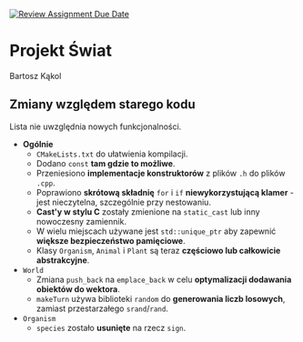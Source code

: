 [![Review Assignment Due Date](https://classroom.github.com/assets/deadline-readme-button-22041afd0340ce965d47ae6ef1cefeee28c7c493a6346c4f15d667ab976d596c.svg)](https://classroom.github.com/a/ZlJyXC1z)

# Projekt Świat
Bartosz Kąkol

## Zmiany względem starego kodu
Lista nie uwzględnia nowych funkcjonalności.
- **Ogólnie**
  - `CMakeLists.txt` do ułatwienia kompilacji. 
  - Dodano `const` **tam gdzie to możliwe**.
  - Przeniesiono **implementacje konstruktorów** z plików `.h` do plików `.cpp`.
  - Poprawiono **skrótową składnię** `for` i `if` **niewykorzystującą klamer** - jest nieczytelna, szczególnie przy nestowaniu.
  - **Cast'y w stylu C** zostały zmienione na `static_cast` lub inny nowoczesny zamiennik.
  - W wielu miejscach używane jest `std::unique_ptr` aby zapewnić **większe bezpieczeństwo pamięciowe**.
  - Klasy `Organism`, `Animal` i `Plant` są teraz **częściowo lub całkowicie abstrakcyjne**.
- `World`
  - Zmiana `push_back` na `emplace_back` w celu **optymalizacji dodawania obiektów do wektora**.
  - `makeTurn` używa biblioteki `random` do **generowania liczb losowych**, zamiast przestarzałego `srand`/`rand`.
- `Organism`
  - `species` zostało **usunięte** na rzecz `sign`.
